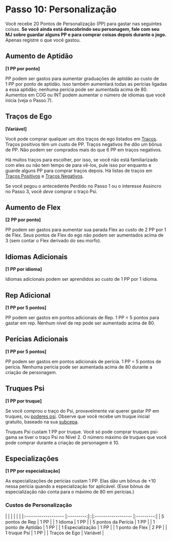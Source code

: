 # Passo 10: Personalização

Você recebe 20 Pontos de Personalização (PP) para gastar nas seguintes coisas. **Se você ainda está descobrindo seu personagem, fale com seu MJ sobre guardar alguns PP e para comprar coisas depois durante o jogo.** Apenas registre o que você gastou.

## Aumento de Aptidão

**\[1&nbsp;PP por ponto\]**

PP podem ser gastos para aumentar graduações de aptidão ao custo de 1&nbsp;PP por ponto de aptidão. Isso também aumentará todas as perícias ligadas a essa aptidão; nenhuma perícia pode ser aumentada acima de 80. Aumentos em COG ou INT podem aumentar o número de idiomas que você inicia (veja o Passo 7).

## Traços de Ego

**\[Variável\]**

Você pode comprar qualquer um dos traços de ego listados em [Traços](28-traits.md). Traços positivos têm um custo de PP. Traços negativos lhe _dão_ um bônus de PP. Não podem ser comprados mais do que 6&nbsp;PP em traços negativos.

Há muitos traços para escolher, por isso, se você não está familiarizado com eles ou não tem tempo de para vê-los, pule isso por enquanto e guarde alguns PP para comprar traços depois. Há listas de traços em [Traços Positivos](28-traits.md#positive-traits) e [Traços Negativos](28-traits.md#negative-traits).

Se você pegou o antecedente Perdido no Passo 1 ou o interesse Assincro no Passo 3, você _deve_ comprar o traço Psi.

## Aumento de Flex

**\[2&nbsp;PP por ponto\]**

PP podem ser gastos para aumentar sua parada Flex ao custo de 2&nbsp;PP por 1 de Flex. Seus pontos de Flex do ego não podem ser aumentados acima de 3 (sem contar o Flex derivado do seu morfo).

## Idiomas Adicionais

**\[1&nbsp;PP por idioma\]**

Idiomas adicionais podem ser aprendidos ao custo de 1&nbsp;PP por 1 idioma.

## Rep Adicional

**\[1&nbsp;PP por 5 pontos\]**

PP podem ser gastos em pontos adicionais de Rep. 1&nbsp;PP = 5 pontos para gastar em rep. Nenhum nível de rep pode ser aumentado acima de 80.

## Perícias Adicionais

**\[1&nbsp;PP por 5 pontos\]**

PP podem ser gastos em pontos adicionais de perícia. 1&nbsp;PP = 5 pontos de perícia. Nenhuma perícia pode ser aumentada acima de 80 durante a criação de personagem.

## Truques Psi

**\[1&nbsp;PP por truque\]**

Se você comprou o traço do Psi, provavelmente vai querer gastar PP em truques, ou [poderes psi](../14/06-psi-sleight-summaries.md). Observe que você recebe um truque inicial gratuito, baseado na sua [subcepa](../14/02-watts-macleod-sub-strains.md).

Truques Psi custam 1&nbsp;PP por truque. Você só pode comprar truques psi-gama se tiver o traço Psi no Nível 2. O número máximo de truques que você pode comprar durante a criação de personagem é 10.

## Especializações

**\[1&nbsp;PP por especialização\]**

As especializações de perícias custam 1&nbsp;PP. Elas dão um bônus de +10 nessa perícia quando a especialização for aplicável. (Esse bônus de especialização não conta para o máximo de 80 em perícias.)

<!-- CLEANED blockquote class="table" -->

### Custos de Personalização

|                     |           |  |                    |           |
|:------------------- |:---------:|::|:------------------ |:---------:|
| 5 pontos de Rep     | 1&nbsp;PP |  | 1 Idioma           | 1&nbsp;PP |
| 5 pontos da Perícia | 1&nbsp;PP |  | 1 ponto de Aptidão | 1&nbsp;PP |
| 1 Especialização    | 1&nbsp;PP |  | 1 ponto de Flex    | 2&nbsp;PP |
| 1 truque Psi        | 1&nbsp;PP |  | Traços de Ego      | Variável  |

<!-- CLEANED /blockquote -->
